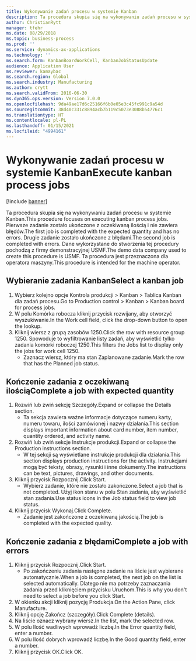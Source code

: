 ```yaml
---
title: Wykonywanie zadań procesu w systemie Kanban
description: Ta procedura skupia się na wykonywaniu zadań procesu w systemie Kanban.
author: ChristianRytt
manager: tfehr
ms.date: 08/29/2018
ms.topic: business-process
ms.prod: ''
ms.service: dynamics-ax-applications
ms.technology: ''
ms.search.form: KanbanBoardWorkCell, KanbanJobStatusUpdate
audience: Application User
ms.reviewer: kamaybac
ms.search.region: Global
ms.search.industry: Manufacturing
ms.author: crytt
ms.search.validFrom: 2016-06-30
ms.dyn365.ops.version: Version 7.0.0
ms.openlocfilehash: 9da49ae17d6c25166f6b0e05e3c45fc991c9a54d
ms.sourcegitcommit: 38d40c331c8894acb7b119c5073e3088b54776c1
ms.translationtype: HT
ms.contentlocale: pl-PL
ms.lasthandoff: 01/15/2021
ms.locfileid: "4994161"
---
```

# <a name="execute-kanban-process-jobs"></a><span data-ttu-id="2353d-103">Wykonywanie zadań procesu w systemie Kanban</span><span class="sxs-lookup"><span data-stu-id="2353d-103">Execute kanban process jobs</span></span>

[!include [banner](../../includes/banner.md)]

<span data-ttu-id="2353d-104">Ta procedura skupia się na wykonywaniu zadań procesu w systemie Kanban.</span><span class="sxs-lookup"><span data-stu-id="2353d-104">This procedure focuses on executing kanban process jobs.</span></span> <span data-ttu-id="2353d-105">Pierwsze zadanie zostało ukończone z oczekiwaną ilością i nie zawiera błędów.</span><span class="sxs-lookup"><span data-stu-id="2353d-105">The first job is completed with the expected quantity and has no errors.</span></span> <span data-ttu-id="2353d-106">Drugie zadanie zostało ukończone z błędami.</span><span class="sxs-lookup"><span data-stu-id="2353d-106">The second job is completed with errors.</span></span> <span data-ttu-id="2353d-107">Dane wykorzystane do stworzenia tej procedury pochodzą z firmy demonstracyjnej USMF.</span><span class="sxs-lookup"><span data-stu-id="2353d-107">The demo data company used to create this procedure is USMF.</span></span> <span data-ttu-id="2353d-108">Ta procedura jest przeznaczona dla operatora maszyny.</span><span class="sxs-lookup"><span data-stu-id="2353d-108">This procedure is intended for the machine operator.</span></span>


## <a name="select-a-kanban-job"></a><span data-ttu-id="2353d-109">Wybieranie zadania Kanban</span><span class="sxs-lookup"><span data-stu-id="2353d-109">Select a kanban job</span></span>
1. <span data-ttu-id="2353d-110">Wybierz kolejno opcje Kontrola produkcji > Kanban > Tablica Kanban dla zadań procesu.</span><span class="sxs-lookup"><span data-stu-id="2353d-110">Go to Production control > Kanban > Kanban board for process jobs.</span></span>
2. <span data-ttu-id="2353d-111">W polu Komórka robocza kliknij przycisk rozwijany, aby otworzyć wyszukiwanie.</span><span class="sxs-lookup"><span data-stu-id="2353d-111">In the Work cell field, click the drop-down button to open the lookup.</span></span>
3. <span data-ttu-id="2353d-112">Kliknij wiersz z grupą zasobów 1250.</span><span class="sxs-lookup"><span data-stu-id="2353d-112">Click the row with resource group 1250.</span></span> <span data-ttu-id="2353d-113">Spowoduje to wyfiltrowanie listy zadań, aby wyświetlić tylko zadania komórki roboczej 1250.</span><span class="sxs-lookup"><span data-stu-id="2353d-113">This filters the Jobs list to display only the jobs for work cell 1250.</span></span>
    * <span data-ttu-id="2353d-114">Zaznacz wiersz, który ma stan Zaplanowane zadanie.</span><span class="sxs-lookup"><span data-stu-id="2353d-114">Mark the row that has the Planned job status.</span></span>  

## <a name="complete-a-job-with-expected-quantity"></a><span data-ttu-id="2353d-115">Kończenie zadania z oczekiwaną ilością</span><span class="sxs-lookup"><span data-stu-id="2353d-115">Complete a job with expected quantity</span></span>
1. <span data-ttu-id="2353d-116">Rozwiń lub zwiń sekcję Szczegóły.</span><span class="sxs-lookup"><span data-stu-id="2353d-116">Expand or collapse the Details section.</span></span>
    * <span data-ttu-id="2353d-117">Ta sekcja zawiera ważne informacje dotyczące numeru karty, numeru towaru, ilości zamówionej i nazwy działania.</span><span class="sxs-lookup"><span data-stu-id="2353d-117">This section displays important information about card number, item number, quantity ordered, and activity name.</span></span>  
2. <span data-ttu-id="2353d-118">Rozwiń lub zwiń sekcje Instrukcje produkcji.</span><span class="sxs-lookup"><span data-stu-id="2353d-118">Expand or collapse the Production instructions section.</span></span>
    * <span data-ttu-id="2353d-119">W tej sekcji są wyświetlane instrukcje produkcji dla działania.</span><span class="sxs-lookup"><span data-stu-id="2353d-119">This section displays production instructions for the activity.</span></span> <span data-ttu-id="2353d-120">Instrukcjami mogą być teksty, obrazy, rysunki i inne dokumenty.</span><span class="sxs-lookup"><span data-stu-id="2353d-120">The instructions can be text, pictures, drawings, and other documents.</span></span>  
3. <span data-ttu-id="2353d-121">Kliknij przycisk Rozpocznij.</span><span class="sxs-lookup"><span data-stu-id="2353d-121">Click Start.</span></span>
    * <span data-ttu-id="2353d-122">Wybierz zadanie, które nie zostało zakończone.</span><span class="sxs-lookup"><span data-stu-id="2353d-122">Select a job that is not completed.</span></span> <span data-ttu-id="2353d-123">Użyj ikon stanu w polu Stan zadania, aby wyświetlić stan zadania.</span><span class="sxs-lookup"><span data-stu-id="2353d-123">Use status icons in the Job status field to view job status.</span></span>      
4. <span data-ttu-id="2353d-124">Kliknij przycisk Wykonaj.</span><span class="sxs-lookup"><span data-stu-id="2353d-124">Click Complete.</span></span>
    * <span data-ttu-id="2353d-125">Zadanie jest zakończone z oczekiwaną jakością.</span><span class="sxs-lookup"><span data-stu-id="2353d-125">The job is completed with the expected quality.</span></span>  

## <a name="complete-a-job-with-errors"></a><span data-ttu-id="2353d-126">Kończenie zadania z błędami</span><span class="sxs-lookup"><span data-stu-id="2353d-126">Complete a job with errors</span></span>
1. <span data-ttu-id="2353d-127">Kliknij przycisk Rozpocznij.</span><span class="sxs-lookup"><span data-stu-id="2353d-127">Click Start.</span></span>
    * <span data-ttu-id="2353d-128">Po zakończeniu zadania następne zadanie na liście jest wybierane automatycznie.</span><span class="sxs-lookup"><span data-stu-id="2353d-128">When a job is completed, the next job on the list is selected automatically.</span></span> <span data-ttu-id="2353d-129">Dlatego nie ma potrzeby zaznaczania zadania przed kliknięciem przycisku Uruchom.</span><span class="sxs-lookup"><span data-stu-id="2353d-129">This is why you don't need to select a job before you click Start.</span></span>  
2. <span data-ttu-id="2353d-130">W okienku akcji kliknij pozycję Produkcja.</span><span class="sxs-lookup"><span data-stu-id="2353d-130">On the Action Pane, click Manufacture.</span></span>
3. <span data-ttu-id="2353d-131">Kliknij opcję Zakończ (szczegóły).</span><span class="sxs-lookup"><span data-stu-id="2353d-131">Click Complete (details).</span></span>
4. <span data-ttu-id="2353d-132">Na liście oznacz wybrany wiersz.</span><span class="sxs-lookup"><span data-stu-id="2353d-132">In the list, mark the selected row.</span></span>
5. <span data-ttu-id="2353d-133">W polu Ilość wadliwych wprowadź liczbę.</span><span class="sxs-lookup"><span data-stu-id="2353d-133">In the Error quantity field, enter a number.</span></span>
6. <span data-ttu-id="2353d-134">W polu Ilość dobrych wprowadź liczbę.</span><span class="sxs-lookup"><span data-stu-id="2353d-134">In the Good quantity field, enter a number.</span></span>
7. <span data-ttu-id="2353d-135">Kliknij przycisk OK.</span><span class="sxs-lookup"><span data-stu-id="2353d-135">Click OK.</span></span>

